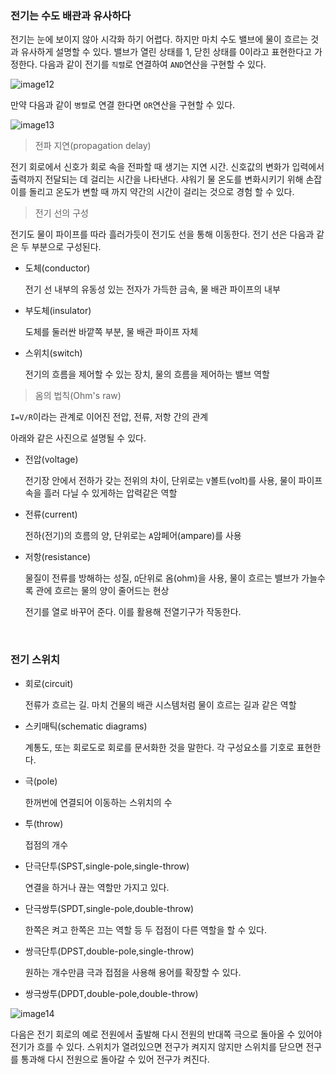 ### 전기는 수도 배관과 유사하다

전기는 눈에 보이지 않아 시각화 하기 어렵다. 하지만 마치 수도 밸브에 물이 흐르는 것과 유사하게 설명할 수 있다. 밸브가 열린 상태를 1, 닫힌 상태를 0이라고 표현한다고 가정한다. 다음과 같이 전기를 `직렬`로 연결하여 `AND`연산을 구현할 수 있다.

![image12](https://github.com/user-attachments/assets/b8dbd884-2f67-4a3a-8204-43cff977f7a1)

만약 다음과 같이 `병렬`로 연결 한다면 `OR`연산을 구현할 수 있다.

![image13](https://github.com/user-attachments/assets/56995200-91cd-4947-b67e-44c63034f557)

> 전파 지연(propagation delay)

전기 회로에서 신호가 회로 속을 전파할 때 생기는 지연 시간. 신호값의 변화가 입력에서 출력까지 전달되는 데 걸리는 시간을 나타낸다. 샤워기 물 온도를 변화시키기 위해 손잡이를 돌리고 온도가 변할 때 까지 약간의 시간이 걸리는 것으로 경험 할 수 있다.

> 전기 선의 구성

전기도 물이 파이프를 따라 흘러가듯이 전기도 선을 통해 이동한다. 전기 선은 다음과 같은 두 부분으로 구성된다.

- 도체(conductor)

    전기 선 내부의 유동성 있는 전자가 가득한 금속, 물 배관 파이프의 내부
    
- 부도체(insulator)
    
    도체를 둘러싼 바깥쪽 부분, 물 배관 파이프 자체
    
- 스위치(switch)
    
    전기의 흐름을 제어할 수 있는 장치, 물의 흐름을 제어하는 밸브 역할
    

> 옴의 법칙(Ohm's raw)

`I=V/R`이라는 관계로 이어진 전압, 전류, 저항 간의 관계

아래와 같은 사진으로 설명될 수 있다.

- 전압(voltage)
    
    전기장 안에서 전하가 갖는 전위의 차이, 단위로는 `V`볼트(volt)를 사용, 물이 파이프 속을 흘러 다닐 수 있게하는 압력같은 역할
    
- 전류(current)
    
    전하(전기)의 흐름의 양, 단위로는 `A`암페어(ampare)를 사용
    
- 저항(resistance)
    
    물질이 전류를 방해하는 성질, `Ω`단위로 옴(ohm)을 사용, 물이 흐르는 밸브가 가늘수록 관에 흐르는 물의 양이 줄어드는 현상
    
    전기를 열로 바꾸어 준다. 이를 활용해 전열기구가 작동한다.
    
<br>

### 전기 스위치

- 회로(circuit)
    
    전류가 흐르는 길. 마치 건물의 배관 시스템처럼 물이 흐르는 길과 같은 역할
    
- 스키매틱(schematic diagrams)
    
    계통도, 또는 회로도로 회로를 문서화한 것을 말한다. 각 구성요소를 기호로 표현한다.
    
- 극(pole)
    
    한꺼번에 연결되어 이동하는 스위치의 수
    
- 투(throw)
    
    접점의 개수
    
- 단극단투(SPST,single-pole,single-throw)
    
    연결을 하거나 끊는 역할만 가지고 있다.
    
- 단극쌍투(SPDT,single-pole,double-throw)
    
    한쪽은 켜고 한쪽은 끄는 역할 등 두 접점이 다른 역할을 할 수 있다.
    
- 쌍극단투(DPST,double-pole,single-throw)
    
    원하는 개수만큼 극과 접점을 사용해 용어를 확장할 수 있다.
    
- 쌍극쌍투(DPDT,double-pole,double-throw)

![image14](https://github.com/user-attachments/assets/ec699b99-946d-4442-85a7-0431c4c0c70e)

다음은 전기 회로의 예로 전원에서 출발해 다시 전원의 반대쪽 극으로 돌아올 수 있어야 전기가 흐를 수 있다. 스위치가 열려있으면 전구가 켜지지 않지만 스위치를 닫으면 전구를 통과해 다시 전원으로 돌아갈 수 있어 전구가 켜진다.
